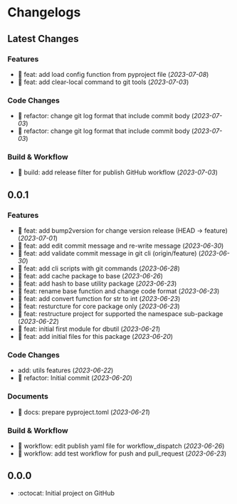 # Changelogs

## Latest Changes

### Features

- :dart: feat: add load config function from pyproject file (_2023-07-08_)
- :dart: feat: add clear-local command to git tools (_2023-07-03_)

### Code Changes

- :construction: refactor: change git log format that include commit body (_2023-07-03_)
- :construction: refactor: change git log format that include commit body (_2023-07-03_)

### Build & Workflow

- :toolbox: build: add release filter for publish GitHub workflow (_2023-07-03_)

## 0.0.1

### Features

- :dart: feat: add bump2version for change version release (HEAD -> feature) (_2023-07-01_)
- :dart: feat: add edit commit message and re-write message (_2023-06-30_)
- :dart: feat: add validate commit message in git cli (origin/feature) (_2023-06-30_)
- :dart: feat: add cli scripts with git commands (_2023-06-28_)
- :dart: feat: add cache package to base (_2023-06-26_)
- :dart: feat: add hash to base utility package (_2023-06-23_)
- :dart: feat: rename base function and change code format (_2023-06-23_)
- :dart: feat: add convert fumction for str to int (_2023-06-23_)
- :dart: feat: resturcture for core package only (_2023-06-23_)
- :dart: feat: restructure project for supported the namespace sub-package (_2023-06-22_)
- :dart: feat: initial first module for dbutil (_2023-06-21_)
- :dart: feat: add initial files for this package (_2023-06-20_)

### Code Changes

- add: utils features (_2023-06-22_)
- :construction: refactor: Initial commit (_2023-06-20_)

### Documents

- :page_facing_up: docs: prepare pyproject.toml (_2023-06-21_)

### Build & Workflow

- :rocket: workflow: edit publish yaml file for workflow_dispatch (_2023-06-26_)
- :rocket: workflow: add test workflow for push and pull_request (_2023-06-23_)

## 0.0.0

- :octocat: Initial project on GitHub
